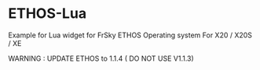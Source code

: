 # ETHOS-Lua
Example for Lua widget for FrSky ETHOS Operating  system
For X20 / X20S / XE

WARNING : UPDATE ETHOS to 1.1.4 ( DO NOT USE V1.1.3)
